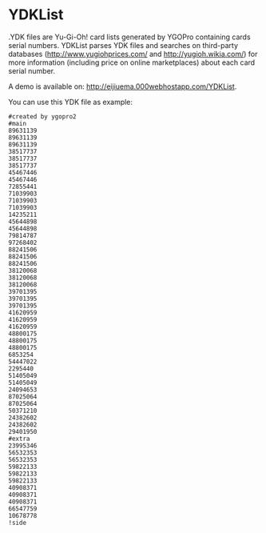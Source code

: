 # YDKList
.YDK files are Yu-Gi-Oh! card lists generated by YGOPro containing cards serial numbers.
YDKList parses YDK files and searches on third-party databases (<a href="http://www.yugiohprices.com/" target="_blank">http://www.yugiohprices.com/</a> and <a href="http://yugioh.wikia.com/" target="_blank">http://yugioh.wikia.com/</a>) for more information (including price on online marketplaces) about each card serial number.

A demo is available on: <a href="http://eijiuema.000webhostapp.com/YDKList" target="_blank">http://eijiuema.000webhostapp.com/YDKList</a>.

You can use this YDK file as example:
```
#created by ygopro2
#main
89631139
89631139
89631139
38517737
38517737
38517737
45467446
45467446
72855441
71039903
71039903
71039903
14235211
45644898
45644898
79814787
97268402
88241506
88241506
88241506
38120068
38120068
38120068
39701395
39701395
39701395
41620959
41620959
41620959
48800175
48800175
48800175
6853254
54447022
2295440
51405049
51405049
24094653
87025064
87025064
50371210
24382602
24382602
29401950
#extra
23995346
56532353
56532353
59822133
59822133
59822133
40908371
40908371
40908371
66547759
10678778
!side
```